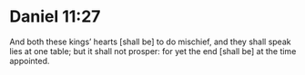 # Daniel 11:27

And both these kings’ hearts [shall be] to do mischief, and they shall speak lies at one table; but it shall not prosper: for yet the end [shall be] at the time appointed.